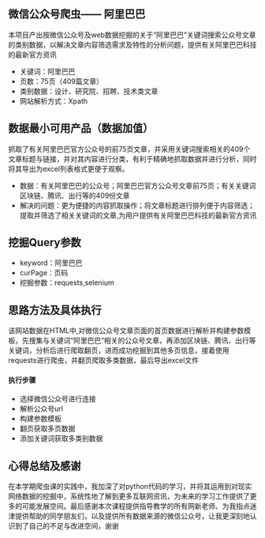 ##  微信公众号爬虫—— 阿里巴巴
本项目产出按微信公众号及web数据挖掘的关于“阿里巴巴”关键词搜索公众号文章的类别数据，以解决文章内容筛选需求及特性的分析问题，提供有关阿里巴巴科技的最新官方资讯
* 关键词：阿里巴巴
* 页数：75页（409篇文章）
* 类别数据：设计、研究院、招聘、技术类文章
* 网站解析方式：Xpath

## 数据最小可用产品（数据加值）
抓取了有关阿里巴巴官方公众号的前75页文章，并采用关键词搜索相关的409个文章标题与链接，并对其内容进行分类，有利于精确地抓取数据并进行分析，同时将其导出为excel列表格式更便于观察。
* 数据：有关阿里巴巴的公众号；阿里巴巴官方公众号文章前75页；有关关键词区块链、腾讯、出行等的409份文章
* 解决的问题：更为便捷的内容抓取操作；将文章标题进行排列便于内容筛选；提取并筛选了相关关键词的文章,为用户提供有关阿里巴巴科技的最新官方资讯

## 挖掘Query参数
* keyword：阿里巴巴
* curPage：页码
* 挖掘参数：requests,selenium

## 思路方法及具体执行
该网站数据在HTML中,对微信公众号文章页面的首页数据进行解析并构建参数模板，先搜集与关键词“阿里巴巴”相关的公众号文章，再添加区块链、腾讯、出行等关键词，分析后进行爬取翻页，进而成功挖掘到其他多页信息，接着使用requests进行爬虫，并翻页爬取多类数据，最后导出excel文件

#### 执行步骤
* 选择微信公众号进行连接
* 解析公众号url
* 构建参数模板
* 翻页获取多页数据
* 添加关键词获取多类别数据

## 心得总结及感谢
在本学期爬虫课的实践中，我加深了对python代码的学习，并将其运用到对现实网络数据的挖掘中，系统性地了解到更多互联网资讯，为未来的学习工作提供了更多的可能发展空间。最后感谢本次课程提供指导教学的所有网新老师、为我指点迷津提供帮助的同学朋友们，以及提供所有数据来源的微信公众号，让我更深刻地认识到了自己的不足与改进空间，谢谢
